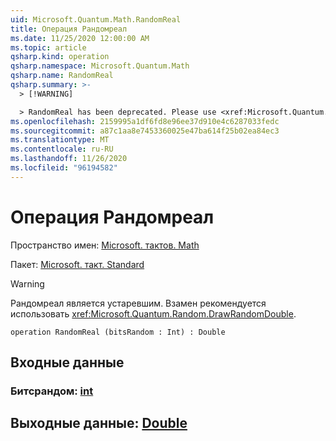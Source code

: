 ```yaml
---
uid: Microsoft.Quantum.Math.RandomReal
title: Операция Рандомреал
ms.date: 11/25/2020 12:00:00 AM
ms.topic: article
qsharp.kind: operation
qsharp.namespace: Microsoft.Quantum.Math
qsharp.name: RandomReal
qsharp.summary: >-
  > [!WARNING]

  > RandomReal has been deprecated. Please use <xref:Microsoft.Quantum.Random.DrawRandomDouble> instead.
ms.openlocfilehash: 2159995a1df6fd8e96ee37d910e4c6287033fedc
ms.sourcegitcommit: a87c1aa8e7453360025e47ba614f25b02ea84ec3
ms.translationtype: MT
ms.contentlocale: ru-RU
ms.lasthandoff: 11/26/2020
ms.locfileid: "96194582"
---
```

# <a name="randomreal-operation"></a>Операция Рандомреал

Пространство имен: [Microsoft. тактов. Math](xref:Microsoft.Quantum.Math)

Пакет: [Microsoft. такт. Standard](https://nuget.org/packages/Microsoft.Quantum.Standard)


> [!WARNING]
> Рандомреал является устаревшим. Взамен рекомендуется использовать <xref:Microsoft.Quantum.Random.DrawRandomDouble>.



```qsharp
operation RandomReal (bitsRandom : Int) : Double
```


## <a name="input"></a>Входные данные

### <a name="bitsrandom--int"></a>Битсрандом: [int](xref:microsoft.quantum.lang-ref.int)





## <a name="output--double"></a>Выходные данные: [Double](xref:microsoft.quantum.lang-ref.double)

